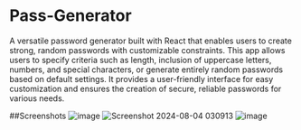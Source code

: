 # Pass-Generator
A versatile password generator built with React that enables users to create strong, random passwords with customizable constraints. This app allows users to specify criteria such as length, inclusion of uppercase letters, numbers, and special characters, or generate entirely random passwords based on default settings. It provides a user-friendly interface for easy customization and ensures the creation of secure, reliable passwords for various needs.

##Screenshots
![image](https://github.com/user-attachments/assets/c65f03d6-4b58-4e13-97f5-7fb17c16dc05)
![Screenshot 2024-08-04 030913](https://github.com/user-attachments/assets/16aa49ab-7899-4201-8b32-0f6f9800eeb1)
![image](https://github.com/user-attachments/assets/ae39f558-53f6-40de-98bf-3b71c2c29ec3)

